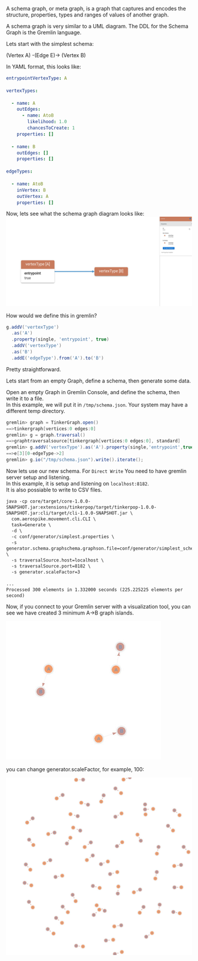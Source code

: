 A schema graph, or meta graph, is a graph that captures and encodes the structure, properties, 
types and ranges of values of another graph.

A schema graph is very similar to a UML diagram.
The DDL for the Schema Graph is the Gremlin language.

Lets start with the simplest schema: 

(Vertex A) -(Edge E)-> (Vertex B)

In YAML format, this looks like:
```yaml
entrypointVertexType: A

vertexTypes:

  - name: A
    outEdges:
      - name: AtoB
        likelihood: 1.0
        chancesToCreate: 1
    properties: []

  - name: B
    outEdges: []
    properties: []

edgeTypes:

  - name: AtoB
    inVertex: B
    outVertex: A
    properties: []
```
Now, lets see what the schema graph diagram looks like:
![Alt text](schemaGraph/simplestVisual.jpg)

How would we define this in gremlin?
```groovy
g.addV('vertexType')
  .as('A')
  .property(single, 'entrypoint', true)
  .addV('vertexType')
  .as('B')
  .addE('edgeType').from('A').to('B')
```
Pretty straightforward.

Lets start from an empty Graph, define a schema, then generate some data.

Open an empty Graph in Gremlin Console, and define the schema, then write it to a file. \
In this example, we will put it in `/tmp/schema.json`. Your system may have a different temp directory. 

```groovy
gremlin> graph = TinkerGraph.open()
==>tinkergraph[vertices:0 edges:0]
gremlin> g = graph.traversal()
==>graphtraversalsource[tinkergraph[vertices:0 edges:0], standard]
gremlin> g.addV('vertexType').as('A').property(single,'entrypoint',true).addV('vertexType').as('B').addE('edgeType').from('A').to('B')
==>e[3][0-edgeType->2]
gremlin> g.io("/tmp/schema.json").write().iterate();
```

Now lets use our new schema.  For `Direct Write` You need to have gremlin server setup and listening. \
In this example, it is setup and listening on `localhost:8182`. \
It is also possiable to write to CSV files.
```shell
java -cp core/target/core-1.0.0-SNAPSHOT.jar:extensions/tinkerpop/target/tinkerpop-1.0.0-SNAPSHOT.jar:cli/target/cli-1.0.0-SNAPSHOT.jar \
  com.aerospike.movement.cli.CLI \
  task=Generate \
  -d \
  -c conf/generator/simplest.properties \
  -s generator.schema.graphschema.graphson.file=conf/generator/simplest_schema.json \
  -s traversalSource.host=localhost \
  -s traversalSource.port=8182 \
  -s generator.scaleFactor=3

...
Processed 300 elements in 1.332000 seconds (225.225225 elements per second)
```

Now, if you connect to your Gremlin server with a visualization tool, you can see we have created 3 minimum A->B 
graph islands.

![Generated Graph](schemaGraph/threeislands.jpg)

you can change generator.scaleFactor, for example, 100:

![Generated Graph](schemaGraph/simplestGenerated.jpg)
